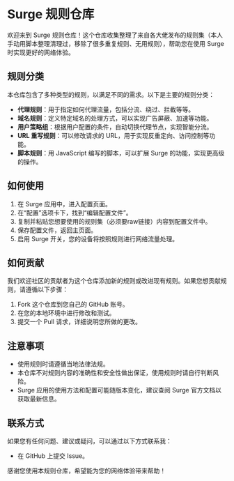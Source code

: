 # Surge 规则仓库

欢迎来到 Surge 规则仓库！这个仓库收集整理了来自各大佬发布的规则集（本人手动用脚本整理清理过，移除了很多重复规则、无用规则），帮助您在使用 Surge 时实现更好的网络体验。

## 规则分类

本仓库包含了多种类型的规则，以满足不同的需求。以下是主要的规则分类：

- **代理规则**：用于指定如何代理流量，包括分流、绕过、拦截等等。
- **域名规则**：定义特定域名的处理方式，可以实现广告屏蔽、加速等功能。
- **用户策略组**：根据用户配置的条件，自动切换代理节点，实现智能分流。
- **URL 重写规则**：可以修改请求的 URL，用于实现反重定向、访问控制等功能。
- **脚本规则**：用 JavaScript 编写的脚本，可以扩展 Surge 的功能，实现更高级的操作。

## 如何使用

1. 在 Surge 应用中，进入配置页面。
2. 在“配置”选项卡下，找到“编辑配置文件”。
3. 复制并粘贴您想要使用的规则集（必须要raw链接）内容到配置文件中。
4. 保存配置文件，返回主页面。
5. 启用 Surge 开关，您的设备将按照规则进行网络流量处理。

## 如何贡献

我们欢迎社区的贡献者为这个仓库添加新的规则或改进现有规则。如果您想贡献规则，请遵循以下步骤：

1. Fork 这个仓库到您自己的 GitHub 账号。
2. 在您的本地环境中进行修改和测试。
3. 提交一个 Pull 请求，详细说明您所做的更改。

## 注意事项

- 使用规则时请遵循当地法律法规。
- 本仓库不对规则内容的准确性和安全性做出保证，使用规则时请自行判断风险。
- Surge 应用的使用方法和配置可能随版本变化，建议查阅 Surge 官方文档以获取最新信息。

## 联系方式

如果您有任何问题、建议或疑问，可以通过以下方式联系我：

- 在 GitHub 上提交 Issue。

感谢您使用本规则仓库，希望能为您的网络体验带来帮助！
